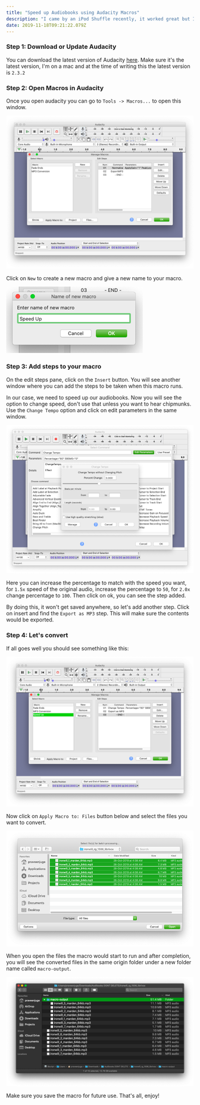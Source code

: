 ```yaml
---
title: "Speed up Audiobooks using Audacity Macros"
description: "I came by an iPod Shuffle recently, it worked great but I used to listen to my audiobooks at 2x speed which the shuffle does not have. But audacity is there to help."
date: 2019-11-18T09:21:22.079Z
---
```


### Step 1: Download or Update Audacity

You can download the latest version of Audacity [here](https://www.audacityteam.org/download/). Make sure it's the latest version, I'm on a mac and at the time of writing this the latest version is `2.3.2`

### Step 2: Open Macros in Audacity

Once you open audacity you can go to `Tools -> Macros...` to open this window.

!["Audacity Macro Window"](1.png)

Click on `New` to create a new macro and give a new name to your macro.

!["New Macro"](2.png)

### Step 3: Add steps to your macro

On the edit steps pane, click on the `Insert` button. You will see another window where you can add the steps to be taken when this macro runs.

In our case, we need to speed up our audiobooks. Now you will see the option to change speed, don't use that unless you want to hear chipmunks. Use the `Change Tempo` option and click on edit parameters in the same window.

!["Change Tempo"](3.png)

Here you can increase the percentage to match with the speed you want, for `1.5x` speed of the original audio, increase the percentage to `50`, for `2.0x` change percentage to `100`. Then click on ok, you can see the step added.

By doing this, it won't get saved anywhere, so let's add another step. Click on insert and find the `Export as MP3` step. This will make sure the contents would be exported.

### Step 4: Let's convert

If all goes well you should see something like this:

!["Macro Steps"](4.png)

Now click on `Apply Macro to: Files` button below and select the files you want to convert.

!["Selecting audiobooks"](5.png)

When you open the files the macro would start to run and after completion, you will see the converted files in the same origin folder under a new folder name called `macro-output`.

!["Converted audiobooks"](6.png)

Make sure you save the macro for future use. That's all, enjoy!